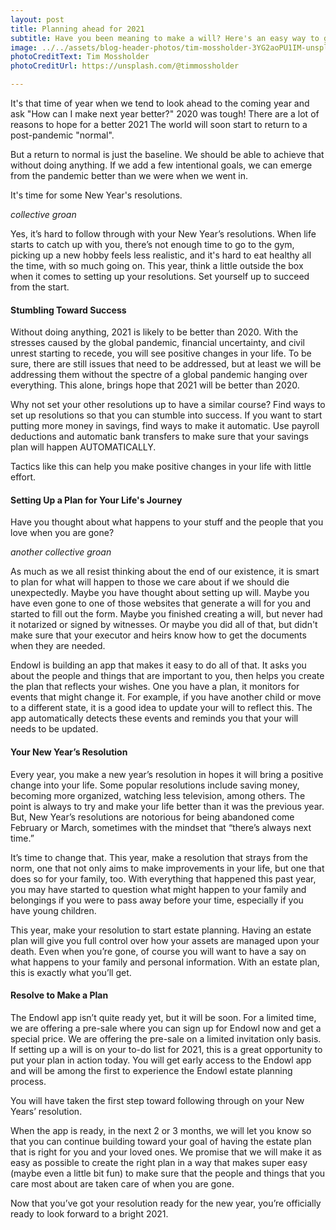 ```yaml
---
layout: post
title: Planning ahead for 2021
subtitle: Have you been meaning to make a will? Here's an easy way to get it done.
image: ../../assets/blog-header-photos/tim-mossholder-3YG2aoPU1IM-unsplash.jpg
photoCreditText: Tim Mossholder
photoCreditUrl: https://unsplash.com/@timmossholder

---
```

It's that time of year when we tend to look ahead to the coming year and ask "How can I make next year better?" 2020 was tough! There are a lot of reasons to hope for a better 2021 The world will soon start to return to a post-pandemic "normal".

But a return to normal is just the baseline. We should be able to achieve that without doing anything. If we add a few intentional goals, we can emerge from the pandemic better than we were when we went in.

It's time for some New Year's resolutions.

*collective groan*

Yes, it’s hard to follow through with your New Year’s resolutions. When life starts to catch up with you, there’s not enough time to go to the gym, picking up a new hobby feels less realistic, and it's hard to eat healthy all the time, with so much going on. This year, think a little outside the box when it comes to setting up your resolutions. Set yourself up to succeed from the start.

#### Stumbling Toward Success
Without doing anything, 2021 is likely to be better than 2020. With the stresses caused by the global pandemic, financial uncertainty, and civil unrest starting to recede, you will see positive changes in your life. To be sure, there are still issues that need to be addressed, but at least we will be addressing them without the spectre of a global pandemic hanging over everything. This alone, brings hope that 2021 will be better than 2020.

Why not set your other resolutions up to have a similar course? Find ways to set up resolutions so that you can stumble into success. If you want to start putting more money in savings, find ways to make it automatic. Use payroll deductions and automatic bank transfers to make sure that your savings plan will happen AUTOMATICALLY.

Tactics like this can help you make positive changes in your life with little effort.

#### Setting Up a Plan for Your Life's Journey
Have you thought about what happens to your stuff and the people that you love when you are gone?

*another collective groan*

As much as we all resist thinking about the end of our existence, it is smart to plan for what will happen to those we care about if we should die unexpectedly. Maybe you have thought about setting up will. Maybe you have even gone to one of those websites that generate a will for you and started to fill out the form. Maybe you finished creating a will, but never had it notarized or signed by witnesses. Or maybe you did all of that, but didn't make sure that your executor and heirs know how to get the documents when they are needed.

Endowl is building an app that makes it easy to do all of that. It asks you about the people and things that are important to you, then helps you create the plan that reflects your wishes. One you have a plan, it monitors for events that might change it. For example, if you have another child or move to a different state, it is a good idea to update your will to reflect this. The app automatically detects these events and reminds you that your will needs to be updated.

#### Your New Year’s Resolution
Every year, you make a new year’s resolution in hopes it will bring a positive change into your life. Some popular resolutions include saving money, becoming more organized, watching less television, among others. The point is always to try and make your life better than it was the previous year. But, New Year’s resolutions are notorious for being abandoned come February or March, sometimes with the mindset that “there’s always next time.”

It’s time to change that. This year, make a resolution that strays from the norm, one that not only aims to make improvements in your life, but one that does so for your family, too. With everything that happened this past year, you may have started to question what might happen to your family and belongings if you were to pass away before your time, especially if you have young children.

This year, make your resolution to start estate planning. Having an estate plan will give you full control over how your assets are managed upon your death. Even when you’re gone, of  course you will want to have a say on what happens to your family and personal information. With an estate plan, this is exactly what you’ll get.

#### Resolve to Make a Plan
The Endowl app isn’t quite ready yet, but it will be soon. For a limited time, we are offering a pre-sale where you can sign up for Endowl now and get a special price. We are offering the pre-sale on a limited invitation only basis. If setting up a will is on your to-do list for 2021, this is a great opportunity to put your plan in action today. You will get early access to the Endowl app and will be among the first to experience the Endowl estate planning process.

You will have taken the first step toward following through on your New Years’ resolution.

When the app is ready, in the next 2 or 3 months, we will let you know so that you can continue building toward your goal of having the estate plan that is right for you and your loved ones. We promise that we will make it as easy as possible to create the right plan in a way that makes super easy (maybe even a little bit fun) to make sure that the people and things that you care most about are taken care of when you are gone.

Now that you’ve got your resolution ready for the new year, you’re officially ready to look forward to a bright 2021.

